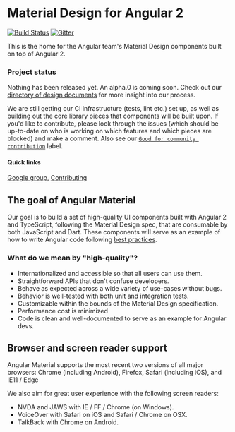 # Material Design for Angular 2

[![Build Status](https://travis-ci.org/angular/material2.svg?branch=master)](https://travis-ci.org/angular/material2)
[![Gitter](https://badges.gitter.im/angular/material2.svg)](https://gitter.im/angular/material2?utm_source=badge&utm_medium=badge&utm_campaign=pr-badge)

This is the home for the Angular team's Material Design components built on top of Angular 2.

### Project status
Nothing has been released yet. An alpha.0 is coming soon.
Check out our [directory of design documents](https://github.com/angular/material2/wiki/Design-doc-directory) for more insight into our process.

We are still getting our CI infrastructure (tests, lint etc.) set up, as well as building out
the core library pieces that components will be built upon. If you'd like to contribute,
please look through the issues (which should be up-to-date on who is working on which features and
which pieces are blocked) and make a comment. 
Also see our [`Good for community contribution`](https://github.com/angular/material2/issues?q=is%3Aissue+is%3Aopen+label%3A%22good+for+community+contribution%22) label.

#### Quick links
[Google group](https://groups.google.com/forum/#!forum/angular-material2),
[Contributing](https://github.com/angular/material2/blob/master/CONTRIBUTING.md)

## The goal of Angular Material
Our goal is to build a set of high-quality UI components built with Angular 2 and TypeScript, 
following the Material Design spec, that are consumable by both JavaScript and Dart. These 
components will serve as an example of how to write Angular code following [best practices](https://github.com/mgechev/angular2-style-guide).

### What do we mean by "high-quality"?
* Internationalized and accessible so that all users can use them.
* Straightforward APIs that don't confuse developers.
* Behave as expected across a wide variety of use-cases without bugs.
* Behavior is well-tested with both unit and integration tests.
* Customizable within the bounds of the Material Design specification.
* Performance cost is minimized 
* Code is clean and well-documented to serve as an example for Angular devs.

## Browser and screen reader support
Angular Material supports the most recent two versions of all major browsers: 
Chrome (including Android), Firefox, Safari (including iOS), and IE11 / Edge

We also aim for great user experience with the following screen readers:
* NVDA and JAWS with IE / FF / Chrome (on Windows).
* VoiceOver with Safari on iOS and Safari / Chrome on OSX.
* TalkBack with Chrome on Android.
